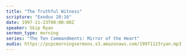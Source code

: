 ```yaml
---
title: "The Truthful Witness"
scripture: "Exodus 20:16"
date: 1997-11-23T00:00:00Z
speaker: Skip Ryan
sermon_type: morning
series: "The Ten Commandments: Mirror of the Heart"
audio: https://pcpcmorningsermons.s3.amazonaws.com/19971123ryan.mp3 
---
```



